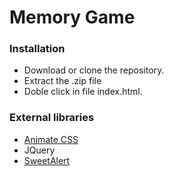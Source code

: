 # Memory Game

### Installation

 - Download or clone the repository.
 - Extract the .zip file
 - Doble click in file index.html.

### External libraries
- [Animate CSS](https://daneden.github.io/animate.css/) 
- JQuery
- [SweetAlert](https://sweetalert.js.org/docs/)
